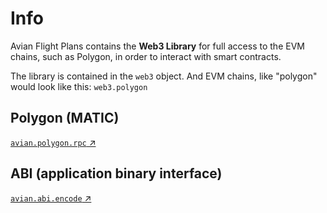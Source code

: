 # Info

Avian Flight Plans contains the **Web3 Library** for full access to the EVM chains, such as Polygon, in order to interact with smart contracts.

The library is contained in the `web3` object. 
And EVM chains, like "polygon" would look like this: `web3.polygon`

## Polygon (MATIC)
[`avian.polygon.rpc` ↗](polygon/rpc.md)

## ABI (application binary interface)
[`avian.abi.encode` ↗](abi/encode)
